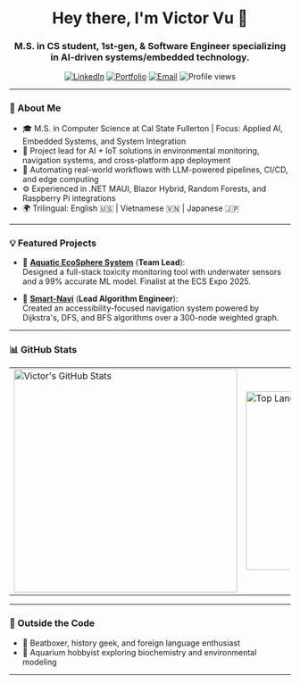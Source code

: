 <h1 align="center">Hey there, I'm Victor Vu 👋</h1>

<h3 align="center">
M.S. in CS student, 1st-gen, & Software Engineer specializing in AI-driven systems/embedded technology.
</h3>

<div align="center">

[![LinkedIn](https://img.shields.io/badge/LinkedIn-Victor%20Vu-blue?style=flat&logo=linkedin)](https://www.linkedin.com/in/victor-v-vu/)
[![Portfolio](https://img.shields.io/badge/Website-Portfolio-green?style=flat&logo=google-chrome)](https://vuvictor.up.railway.app)
[![Email](https://img.shields.io/badge/Email-vuvictor@csu.fullerton.edu-red?style=flat&logo=gmail)](mailto:vuvictor@csu.fullerton.edu)
<img src="https://komarev.com/ghpvc/?username=vuvictor1&label=Profile%20views&color=0e75b6&style=flat" alt="Profile views" />

</div>

---

### 🚀 About Me

- 🎓 M.S. in Computer Science at Cal State Fullerton | Focus: Applied AI, Embedded Systems, and System Integration  
- 🔧 Project lead for AI + IoT solutions in environmental monitoring, navigation systems, and cross-platform app deployment
- 🤖 Automating real-world workflows with LLM-powered pipelines, CI/CD, and edge computing
- ⚙️ Experienced in .NET MAUI, Blazor Hybrid, Random Forests, and Raspberry Pi integrations
- 🌍 Trilingual: English 🇺🇸 | Vietnamese 🇻🇳 | Japanese 🇯🇵  

---

### 💡 Featured Projects

- 🐠 [**Aquatic EcoSphere System**](https://github.com/vuvictor1/AquaticEcoSphere) (**Team Lead**):  
  Designed a full-stack toxicity monitoring tool with underwater sensors and a 99% accurate ML model. Finalist at the ECS Expo 2025.

- 🧭 [**Smart-Navi**](https://github.com/vuvictor1/SmartNavi) (**Lead Algorithm Engineer**):  
  Created an accessibility-focused navigation system powered by Dijkstra's, DFS, and BFS algorithms over a 300-node weighted graph.

---

### 📊 GitHub Stats

<table align="center">
  <tr>
    <td>
      <img src="https://github-readme-stats-sigma-five.vercel.app/api?username=vuvictor1&show_icons=true&theme=radical" alt="Victor's GitHub Stats" width="400px" />
    </td>
    <td>
      <img src="https://github-readme-stats.vercel.app/api/top-langs?username=vuvictor1&layout=compact&theme=radical" alt="Top Languages" width="320px" />
    </td>
  </tr>
</table>

---

### 🎯 Outside the Code

- 🧠 Beatboxer, history geek, and foreign language enthusiast
- 🌱 Aquarium hobbyist exploring biochemistry and environmental modeling  

---
